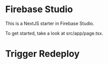 # Firebase Studio

This is a NextJS starter in Firebase Studio.

To get started, take a look at src/app/page.tsx.

# Trigger Redeploy

